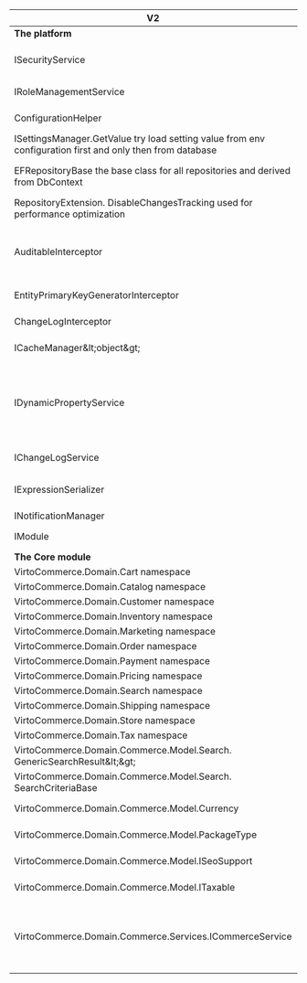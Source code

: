 | V2 | V3 | Links and comments | Impact |
| --- | --- | --- | --- |
| **The platform** |   |   |   |
| ISecurityService | Removed. Need to use UserManager\&lt;ApplicationUser\&gt; from ASP.NET Core  Identity instead. | Link [SecurityController.cs](https://github.com/VirtoCommerce/vc-platform/blob/release/3.0.0/src/VirtoCommerce.Platform.Web/Controllers/Api/SecurityController.cs) | Low |
| IRoleManagementService | Removed. Need to use RoleManager\&lt;Role\&gt; from ASP.NET Core  Identity instead. | Link [code example](https://github.com/VirtoCommerce/vc-platform/blob/4657cb472a77a07d0267c6f87c553a9b745c0071/src/VirtoCommerce.Platform.Web/Controllers/Api/SecurityController.cs#L212) | Low |
| ConfigurationHelper | Removed. Now, for all env configuration need to use [ASP .NET Core Configuration](https://docs.microsoft.com/en-us/aspnet/core/fundamentals/configuration/?view=aspnetcore-3.1) | Link [code example](https://github.com/VirtoCommerce/vc-platform/blob/11ef321f8b464875568aad06cd00b33333245a75/src/VirtoCommerce.Platform.Assets.FileSystem/FileSystemBlobProvider.cs#L23) | Low |
| ISettingsManager.GetValue try load setting value from env configuration first and only then from database | GetValue method moved to [SettingsExtension](https://github.com/VirtoCommerce/vc-platform/blob/release/3.0.0/src/VirtoCommerce.Platform.Core/Settings/SettingsExtension.cs) and now load setting values only from db | Link [code example](https://github.com/VirtoCommerce/vc-platform/blob/11ef321f8b464875568aad06cd00b33333245a75/src/VirtoCommerce.Platform.Web/Controllers/Api/ModulesController.cs#L281) | High |
| EFRepositoryBase the base class for all repositories and derived from DbContext | Renamed to [DbContextRepositoryBase](https://github.com/VirtoCommerce/vc-platform/blob/release/3.0.0/src/VirtoCommerce.Platform.Data/Infrastructure/DbContextRepositoryBase.cs) and now not derived from DbContext and received DbContext as an argument of ctor. | Link [PlatformRepository.cs](https://github.com/VirtoCommerce/vc-platform/blob/release/3.0.0/src/VirtoCommerce.Platform.Data/Repositories/PlatformRepository.cs) | Low |
| RepositoryExtension. DisableChangesTracking used for performance optimization | Has no effect. Need to use AsNoTracking(). [ef-core-querying-tracking](https://docs.microsoft.com/en-us/ef/core/querying/tracking) | Link [code example](https://github.com/VirtoCommerce/vc-platform/blob/11ef321f8b464875568aad06cd00b33333245a75/src/VirtoCommerce.Platform.Data/DynamicProperties/DynamicPropertySearchService.cs#L72) | High |
| AuditableInterceptor | Removed. All types derived from AuditableEntity automatically update their audit fields when save. | You need to derive you DbContext from DbContextWithTriggers. The magic happens here [ApplicationBuilderExtensions.cs](https://github.com/VirtoCommerce/vc-platform/blob/release/3.0.0/src/VirtoCommerce.Platform.Data/Extensions/ApplicationBuilderExtensions.cs)Link [code example](https://github.com/VirtoCommerce/vc-platform/blob/release/3.0.0/src/VirtoCommerce.Platform.Data/Repositories/PlatformDbContext.cs#L7)  | Medium |
| EntityPrimaryKeyGeneratorInterceptor | Removed. Now is using [EF Core value-generated-on-add](https://docs.microsoft.com/en-us/ef/core/modeling/generated-properties?tabs=data-annotations#value-generated-on-add)   | Link [code example](https://github.com/VirtoCommerce/vc-platform/blob/11ef321f8b464875568aad06cd00b33333245a75/src/VirtoCommerce.Platform.Data/Repositories/PlatformDbContext.cs#L23) | High |
| ChangeLogInterceptor | Removed.  Need to use domain event handlers for explicit log changes | Link [LogChangesChangedEventHandler.cs](https://github.com/VirtoCommerce/vc-module-catalog/blob/release/3.0.0/src/VirtoCommerce.CatalogModule.Data/Handlers/LogChangesChangedEventHandler.cs) | High |
| ICacheManager\&lt;object\&gt; | Removed. Need to use IPlatformMemoryCache instead. | Link [code sample](https://github.com/VirtoCommerce/vc-platform/blob/release/3.0.0/src/VirtoCommerce.Platform.Data/Settings/SettingsManager.cs#L91) | High |
| IDynamicPropertyService | Reworked. Divided into these abstractions [IDynamicPropertyService](https://github.com/VirtoCommerce/vc-platform/blob/release/3.0.0/src/VirtoCommerce.Platform.Core/DynamicProperties/IDynamicPropertyService.cs), [IDynamicPropertyRegistrar](https://github.com/VirtoCommerce/vc-platform/blob/release/3.0.0/src/VirtoCommerce.Platform.Core/DynamicProperties/IDynamicPropertyRegistrar.cs), [IDynamicPropertyDictionaryItemsService](https://github.com/VirtoCommerce/vc-platform/blob/release/3.0.0/src/VirtoCommerce.Platform.Core/DynamicProperties/IDynamicPropertyDictionaryItemsSearchService.cs), [IDynamicPropertyDictionaryItemsSearchService](https://github.com/VirtoCommerce/vc-platform/blob/release/3.0.0/src/VirtoCommerce.Platform.Core/DynamicProperties/IDynamicPropertySearchService.cs).Also, have made the significant changes with persistent infrastructure    | Link [docs and sample](https://github.com/VirtoCommerce/vc-platform/blob/release/3.0.0/docs/Dynamic-Property.md) | Medium |
| IChangeLogService | Divided into two [IChangeLogService.cs](https://github.com/VirtoCommerce/vc-platform/blob/release/3.0.0/src/VirtoCommerce.Platform.Core/ChangeLog/IChangeLogService.cs)[IChangeLogSearchService.cs](https://github.com/VirtoCommerce/vc-platform/blob/release/3.0.0/src/VirtoCommerce.Platform.Core/ChangeLog/IChangeLogSearchService.cs) |   | High |
| IExpressionSerializer |  Removed. The XML serialized expressions aren&#39;t longer used and are replaced with  serialized as json and run as managed code predicates. | Link [code sample](https://github.com/VirtoCommerce/vc-module-marketing/blob/release/3.0.0/src/VirtoCommerce.MarketingModule.Core/Model/Promotions/Conditions/CartConditions/ConditionAtNumItemsOfCategoryAreInCart.cs) | Low |
| INotificationManager | Moved into separate module. [vc-module-notification](https://github.com/VirtoCommerce/vc-module-notification) | Docs coming soon | Medium |
| IModule | The all methods signatures were changed. [IModule.cs](https://github.com/VirtoCommerce/vc-platform/blob/release/3.0.0/src/VirtoCommerce.Platform.Core/Modularity/IModule.cs) |   | High |
| **The Core module** |   |   | Medium |
| VirtoCommerce.Domain.Cart namespace | Moved to  [vc-module-cart](https://github.com/VirtoCommerce/vc-module-cart/) |   | Medium |
| VirtoCommerce.Domain.Catalog namespace |  Moved to [vc-module-catalog](https://github.com/VirtoCommerce/vc-module-catalog/blob/release/3.0.0/src/VirtoCommerce.CatalogModule.Data/Handlers/LogChangesChangedEventHandler.cs) |   | Medium |
| VirtoCommerce.Domain.Customer namespace | Moved to [vc-module-customer](https://github.com/VirtoCommerce/vc-module-customer) |   | Medium |
| VirtoCommerce.Domain.Inventory namespace | Moved to [vc-module-inventory](https://github.com/VirtoCommerce/vc-module-inventory) |   | Medium |
| VirtoCommerce.Domain.Marketing namespace | Moved to [vc-module-marketing](https://github.com/VirtoCommerce/vc-module-marketing/blob/release/3.0.0/src/VirtoCommerce.MarketingModule.Core/Model/Promotions/Conditions/CartConditions/ConditionAtNumItemsOfCategoryAreInCart.cs) |   | Medium |
| VirtoCommerce.Domain.Order namespace | Moved to [vc-module-order](https://github.com/VirtoCommerce/vc-module-order) |   | Medium |
| VirtoCommerce.Domain.Payment namespace | Moved to [vc-module-payment](https://github.com/VirtoCommerce/vc-module-payment) |   | Medium |
| VirtoCommerce.Domain.Pricing namespace | Moved to [vc-module-pricing](https://github.com/VirtoCommerce/vc-module-pricing) |   | Medium |
| VirtoCommerce.Domain.Search namespace | Moved to [vc-module-search](https://github.com/VirtoCommerce/vc-module-search) |   | Medium |
| VirtoCommerce.Domain.Shipping namespace | Moved to [vc-module-shipping](https://github.com/VirtoCommerce/vc-module-shipping) |   | Medium |
| VirtoCommerce.Domain.Store namespace | Moved to [vc-module-store](https://github.com/VirtoCommerce/vc-module-store) |   | Medium |
| VirtoCommerce.Domain.Tax  namespace | Moved to [vc-module-tax](https://github.com/VirtoCommerce/vc-module-tax) |   | Medium |
| VirtoCommerce.Domain.Commerce.Model.Search. GenericSearchResult\&lt;\&gt; | Moved to VirtoCommerce.Platform.Core [GenericSearchResult.cs](https://github.com/VirtoCommerce/vc-platform/blob/release/3.0.0/src/VirtoCommerce.Platform.Core/Common/GenericSearchResult.cs) |   | High |
| VirtoCommerce.Domain.Commerce.Model.Search. SearchCriteriaBase | Moved to VirtoCommerce.Platform.Core[SearchCriteriaBase.cs](https://github.com/VirtoCommerce/vc-platform/blob/release/3.0.0/src/VirtoCommerce.Platform.Core/Common/SearchCriteriaBase.cs) |   | High |
| VirtoCommerce.Domain.Commerce.Model.Currency | Moved to [VirtoCommerce.CoreModule.Core.Currency](https://github.com/VirtoCommerce/vc-module-core/blob/release/3.0.0/src/VirtoCommerce.CoreModule.Core/Currency/Currency.cs) namespace |   | Medium |
| VirtoCommerce.Domain.Commerce.Model.PackageType | Moved to [VirtoCommerce.CoreModule.Core.Package](https://github.com/VirtoCommerce/vc-module-core/tree/release/3.0.0/src/VirtoCommerce.CoreModule.Core/Package) namespace |   | Medium |
| VirtoCommerce.Domain.Commerce.Model.ISeoSupport | Moved to [VirtoCommerce.CoreModule.Core.Seo](https://github.com/VirtoCommerce/vc-module-core/tree/release/3.0.0/src/VirtoCommerce.CoreModule.Core/Seo) namespace |   | Medium |
| VirtoCommerce.Domain.Commerce.Model.ITaxable | Moved to [VirtoCommerce.CoreModule.Core.Tax](https://github.com/VirtoCommerce/vc-module-core/tree/release/3.0.0/src/VirtoCommerce.CoreModule.Core/Tax) namespace |   | Medium |
| VirtoCommerce.Domain.Commerce.Services.ICommerceService | Removed.  Distributed responsibility between these services[ICurrencyService.cs](https://github.com/VirtoCommerce/vc-module-core/blob/release/3.0.0/src/VirtoCommerce.CoreModule.Core/Currency/ICurrencyService.cs) vc-module-core.  Work with Seo data moved  into each  module level  [vc-catalog module SeoInfoEntity.cs](https://github.com/VirtoCommerce/vc-module-catalog/blob/release/3.0.0/src/VirtoCommerce.CatalogModule.Data/Model/SeoInfoEntity.cs), [vc-store-module SeoInfoEntity.cs](https://github.com/VirtoCommerce/vc-module-store/blob/release/3.0.0/src/VirtoCommerce.StoreModule.Data/Model/SeoInfoEntity.cs), etc Packages moved into [IPackageTypesService.cs](https://github.com/VirtoCommerce/vc-module-core/blob/release/3.0.0/src/VirtoCommerce.CoreModule.Core/Package/IPackageTypesService.cs) vc-module-core |   | Medium |